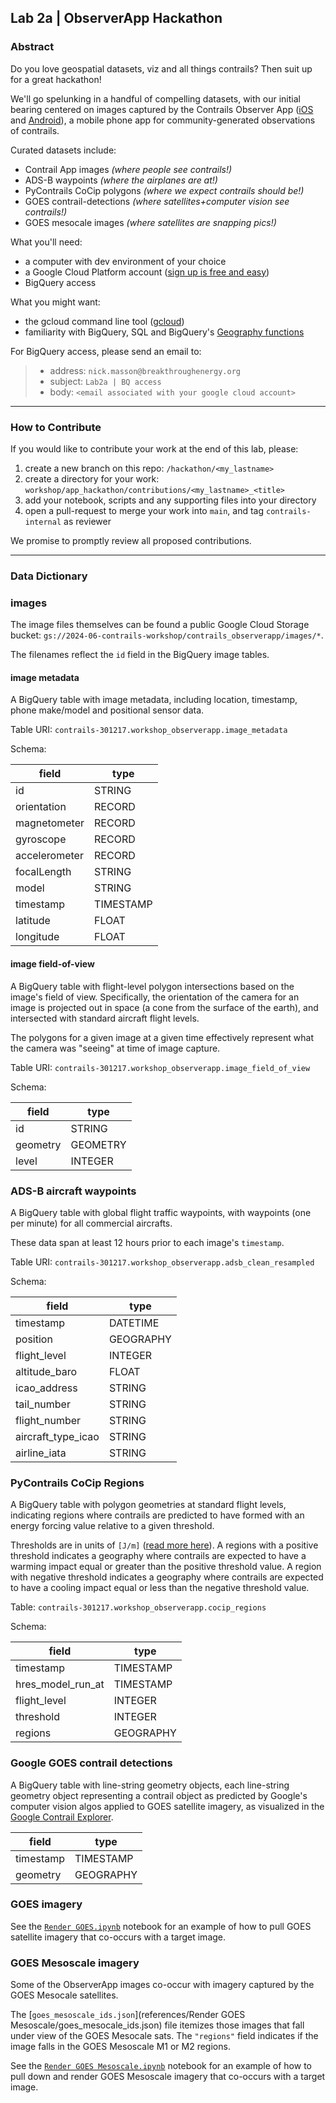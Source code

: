 ## Lab 2a | ObserverApp Hackathon

### Abstract
Do you love geospatial datasets, viz and all things contrails? Then suit up for a great hackathon!

We'll go spelunking in a handful of compelling datasets, 
with our initial bearing centered on images captured by the Contrails Observer App ([iOS](https://apps.apple.com/us/app/contrails-observer/id6454432163) and [Android](https://play.google.com/store/apps/details?id=com.breakthrough.contrails&hl=en_US&pli=1)), 
a mobile phone app for community-generated observations of contrails.

Curated datasets include:
- Contrail App images *(where people see contrails!)*
- ADS-B waypoints *(where the airplanes are at!)*
- PyContrails CoCip polygons *(where we expect contrails should be!)*
- GOES contrail-detections *(where satellites+computer vision see contrails!)*
- GOES mesocale images *(where satellites are snapping pics!)*

What you'll need:
- a computer with dev environment of your choice
- a Google Cloud Platform account ([sign up is free and easy](https://console.cloud.google.com))
- BigQuery access

What you might want:
- the gcloud command line tool ([gcloud](https://cloud.google.com/sdk/docs/install))
- familiarity with BigQuery, SQL and BigQuery's [Geography functions](https://cloud.google.com/bigquery/docs/reference/standard-sql/geography_functions)

For BigQuery access, please send an email to:
> - address: `nick.masson@breakthroughenergy.org`  
> - subject: `Lab2a | BQ access`
> - body: `<email associated with your google cloud account>`

--------

### How to Contribute
If you would like to contribute your work at the end of this lab, please:

1. create a new branch on this repo: `/hackathon/<my_lastname>`
2. create a directory for your work: `workshop/app_hackathon/contributions/<my_lastname>_<title>`
3. add your notebook, scripts and any supporting files into your directory
4. open a pull-request to merge your work into `main`, and tag `contrails-internal` as reviewer

We promise to promptly review all proposed contributions.

---------

### Data Dictionary

### images
The image files themselves can be found a public Google Cloud Storage bucket: `gs://2024-06-contrails-workshop/contrails_observerapp/images/*`.

The filenames reflect the `id` field in the BigQuery image tables.

#### image metadata
A BigQuery table with image metadata, including location, timestamp, phone make/model and positional sensor data.

Table URI: `contrails-301217.workshop_observerapp.image_metadata`

Schema:

| field         | type      | 
|---------------|-----------|
| id            | STRING    | 
| orientation   | RECORD    |                         
| magnetometer  | RECORD    |                         
| gyroscope     | RECORD    |                          
| accelerometer | RECORD    |                          
| focalLength   | STRING    | 
| model         | STRING    | 
| timestamp     | TIMESTAMP | 
| latitude      | FLOAT     | 
| longitude     | FLOAT     |

#### image field-of-view
A BigQuery table with flight-level polygon intersections based on the image's field of view.
Specifically, the orientation of the camera for an image is projected out in space (a cone from the surface of the earth),
and intersected with standard aircraft flight levels.

The polygons for a given image at a given time effectively represent what the camera was "seeing" at time of image capture.

Table URI: `contrails-301217.workshop_observerapp.image_field_of_view`

Schema:

| field    | type     |
|----------|----------|
| id       | STRING   |
| geometry | GEOMETRY |
| level    | INTEGER  |

### ADS-B aircraft waypoints
A BigQuery table with global flight traffic waypoints, with waypoints (one per minute) for all commercial aircrafts.

These data span at least 12 hours prior to each image's `timestamp`.

Table URI: `contrails-301217.workshop_observerapp.adsb_clean_resampled`

Schema:

| field              | type      |
|--------------------|-----------|
| timestamp          | DATETIME  |
| position           | GEOGRAPHY |
| flight_level       | INTEGER   |
| altitude_baro      | FLOAT     |
| icao_address       | STRING    |
| tail_number        | STRING    |
| flight_number      | STRING    |
| aircraft_type_icao | STRING    |
| airline_iata       | STRING    |

### PyContrails CoCip Regions
A BigQuery table with polygon geometries at standard flight levels,
indicating regions where contrails are predicted to have formed with an energy forcing value
relative to a given threshold.

Thresholds are in units of `[J/m]` ([read more here](https://apidocs.contrails.org/ef-interpretation.html)).
A regions with a positive threshold indicates a geography where contrails are expected to have a warming impact
equal or greater than the positive threshold value.
A region with negative threshold indicates a geography where contrails are expected to have a cooling impact
equal or less than the negative threshold value.

Table: `contrails-301217.workshop_observerapp.cocip_regions`

Schema:

| field             | type      |
|-------------------|-----------|
| timestamp         | TIMESTAMP |
| hres_model_run_at | TIMESTAMP |
| flight_level      | INTEGER   |
| threshold         | INTEGER   |
| regions           | GEOGRAPHY |

### Google GOES contrail detections
A BigQuery table with line-string geometry objects, 
each line-string geometry object representing a contrail object as predicted by Google's
computer vision algos applied to GOES satellite imagery, 
as visualized in the [Google Contrail Explorer](https://contrails.webapps.google.com/main?imagetype=cirrus&latitude=36.019&longitude=-101.768&zoom=1.03&time=1695672439).

| field     | type      |
|-----------|-----------|
| timestamp | TIMESTAMP |
| geometry  | GEOGRAPHY |

### GOES imagery
See the [`Render GOES.ipynb`](./references/Render%20GOES/Render%20GOES.ipynb) notebook
for an example of how to pull GOES satellite imagery that co-occurs with a target image.

### GOES Mesoscale imagery
Some of the ObserverApp images co-occur with imagery captured by the GOES Mesocale satellites.

The [`goes_mesoscale_ids.json`](references/Render GOES Mesoscale/goes_mesocale_ids.json) file
itemizes those images that fall under view of the GOES Mesocale sats. 
The `"regions"` field indicates if the image falls in the GOES Mesoscale M1 or M2 regions.

See the [`Render GOES Mesoscale.ipynb`](./references/Render%20GOES%20Mesoscale/Render%20GOES%20Mesoscale.ipynb) notebook
for an example of how to pull down and render GOES Mesoscale imagery that co-occurs with a target image.
